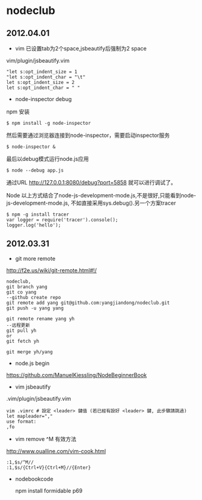 # nodeclub

## 2012.04.01

* vim 已设置tab为2个space,jsbeautify后强制为2 space

vim/plugin/jsbeautify.vim

    "let s:opt_indent_size = 1
    "let s:opt_indent_char = "\t"
    let s:opt_indent_size = 2
    let s:opt_indent_char = " "

* node-inspector debug

npm 安装

```
$ npm install -g node-inspector
```

然后需要通过浏览器连接到node-inspector，需要启动inspector服务

```
$ node-inspector &
```

最后以debug模式运行node.js应用

```
$ node --debug app.js
```

通过URL http://127.0.0.1:8080/debug?port=5858 就可以进行调试了。

Node 以上方式结合了node-js-development-mode.js,不是很好,只能看到node-js-development-mode.js,
不如直接采用sys.debug().另一个方案tracer

```
$ npm -g install tracer
var logger = require('tracer').console();
logger.log('hello');
```

## 2012.03.31

* git more remote

http://f2e.us/wiki/git-remote.html#!/

    nodeclub,
    git branch yang
    git co yang
    --github create repo
    git remote add yang git@github.com:yangjiandong/nodeclub.git
    git push -u yang yang

    git remote rename yang yh
    --远程更新
    git pull yh
    or
    git fetch yh

    git merge yh/yang

* node.js begin

https://github.com/ManuelKiessling/NodeBeginnerBook

* vim jsbeautify

.vim/plugin/jsbeautify.vim

    vim .vimrc # 設定 <leader> 鍵值 (若已經有設好 <leader> 鍵, 此步驟請跳過)
    let mapleader=","
    use format:
    ,fo

* vim remove ^M 有效方法

http://www.oualline.com/vim-cook.html

    :1,$s/^M//
    :1,$s/{Ctrl+V}{Ctrl+M}//{Enter}

* nodebookcode

    npm install formidable
    p69



